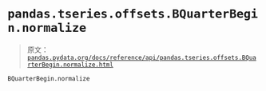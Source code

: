 # `pandas.tseries.offsets.BQuarterBegin.normalize`

> 原文：[`pandas.pydata.org/docs/reference/api/pandas.tseries.offsets.BQuarterBegin.normalize.html`](https://pandas.pydata.org/docs/reference/api/pandas.tseries.offsets.BQuarterBegin.normalize.html)

```py
BQuarterBegin.normalize
```
